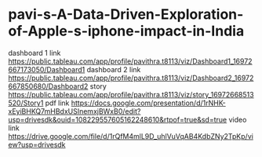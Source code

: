 # pavi-s-A-Data-Driven-Exploration-of-Apple-s-iphone-impact-in-India
dashboard 1 link
https://public.tableau.com/app/profile/pavithra.t8113/viz/Dashboard1_16972667173050/Dashboard1
dashboard 2 link
https://public.tableau.com/app/profile/pavithra.t8113/viz/Dashboard2_16972667850680/Dashboard2
story
https://public.tableau.com/app/profile/pavithra.t8113/viz/story_16972668513520/Story1
pdf link
https://docs.google.com/presentation/d/1rNHK-xEyiBHKQ7mHBdxUSInemxjBWxB0/edit?usp=drivesdk&ouid=108229557605162248610&rtpof=true&sd=true
video link
https://drive.google.com/file/d/1rQfM4mlL9D_uhlVuVqAB4KdbZNy2TpKp/view?usp=drivesdk
